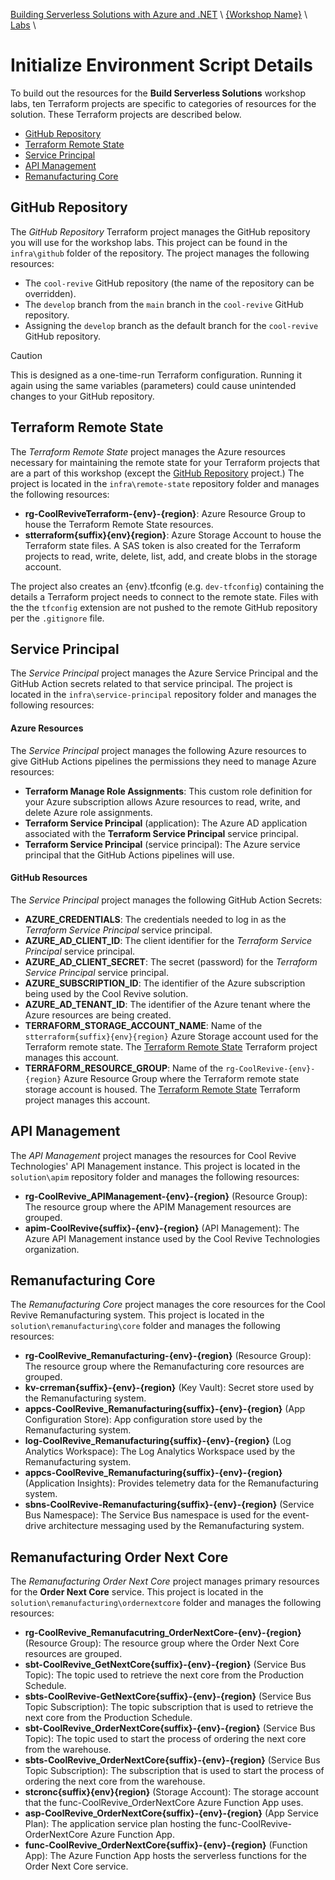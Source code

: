 [Building Serverless Solutions with Azure and .NET](https://github.com/TaleLearnCode/BuildingServerlessSolutions) \ [{Workshop Name}](..\README.md) \ [Labs](README.md) \

# Initialize Environment Script Details

To build out the resources for the **Build Serverless Solutions** workshop labs, ten Terraform projects are specific to categories of resources for the solution. These Terraform projects are described below.

- [GitHub Repository](#github-repository)
- [Terraform Remote State](#terraform-remote-state)
- [Service Principal](#service-principal)
- [API Management](#api-management)
- [Remanufacturing Core](#remanufacturing-core)

## GitHub Repository

The *GitHub Repository* Terraform project manages the GitHub repository you will use for the workshop labs. This project can be found in the `infra\github` folder of the repository.  The project manages the following resources:

- The `cool-revive` GitHub repository (the name of the repository can be overridden).
- The `develop` branch from the `main` branch in the `cool-revive` GitHub repository.
- Assigning the `develop` branch as the default branch for the `cool-revive` GitHub repository.

> [!CAUTION]
>
> This is designed as a one-time-run Terraform configuration. Running it again using the same variables (parameters) could cause unintended changes to your GitHub repository.

## Terraform Remote State

The *Terraform Remote State* project manages the Azure resources necessary for maintaining the remote state for your Terraform projects that are a part of this workshop (except the [GitHub Repository](#github-repository) project.) The project is located in the `infra\remote-state` repository folder and manages the following resources:

- **rg-CoolReviveTerraform-{env}-{region}**: Azure Resource Group to house the Terraform Remote State resources.
- **stterraform{suffix}{env}{region}**: Azure Storage Account to house the Terraform state files. A SAS token is also created for the Terraform projects to read, write, delete, list, add, and create blobs in the storage account.

The project also creates an {env}.tfconfig (e.g. `dev-tfconfig`) containing the details a Terraform project needs to connect to the remote state. Files with the the `tfconfig` extension are not pushed to the remote GitHub repository per the `.gitignore` file.

## Service Principal

The *Service Principal* project manages the Azure Service Principal and the GitHub Action secrets related to that service principal. The project is located in the `infra\service-principal` repository folder and manages the following resources:

#### Azure Resources

The *Service Principal* project manages the following Azure resources to give GitHub Actions pipelines the permissions they need to manage Azure resources:

- **Terraform Manage Role Assignments**: This custom role definition for your Azure subscription allows Azure resources to read, write, and delete Azure role assignments.
- **Terraform Service Principal** (application): The Azure AD application associated with the **Terraform Service Principal** service principal.
- **Terraform Service Principal** (service principal): The Azure service principal that the GitHub Actions pipelines will use.

#### GitHub Resources

The *Service Principal* project manages the following GitHub Action Secrets:

- **AZURE_CREDENTIALS**: The credentials needed to log in as the *Terraform Service Principal* service principal.
- **AZURE_AD_CLIENT_ID**: The client identifier for the *Terraform Service Principal* service principal.
- **AZURE_AD_CLIENT_SECRET**: The secret (password) for the *Terraform Service Principal* service principal.
- **AZURE_SUBSCRIPTION_ID**: The identifier of the Azure subscription being used by the Cool Revive solution.
- **AZURE_AD_TENANT_ID**: The identifier of the Azure tenant where the Azure resources are being created.
- **TERRAFORM_STORAGE_ACCOUNT_NAME**: Name of the `stterraform{suffix}{env}{region}` Azure Storage account used for the Terraform remote state. The [Terraform Remote State](#terraform-remote-state) Terraform project manages this account.
- **TERRAFORM_RESOURCE_GROUP**: Name of the `rg-CoolRevive-{env}-{region}` Azure Resource Group where the Terraform remote state storage account is housed. The [Terraform Remote State](#terraform-remote-state) Terraform project manages this account.

## API Management

The *API Management* project manages the resources for Cool Revive Technologies' API Management instance. This project is located in the `solution\apim` repository folder and manages the following resources:

- **rg-CoolRevive_APIManagement-{env}-{region}** (Resource Group): The resource group where the APIM Management resources are grouped.
- **apim-CoolRevive{suffix}-{env}-{region}** (API Management): The Azure API Management instance used by the Cool Revive Technologies organization.

## Remanufacturing Core

The *Remanufacturing Core* project manages the core resources for the Cool Revive Remanufacturing system. This project is located in the `solution\remanufacturing\core` folder and manages the following resources:

- **rg-CoolRevive_Remanufacturing-{env}-{region}** (Resource Group): The resource group where the Remanufacturing core resources are grouped.
- **kv-crreman{suffix}-{env}-{region}** (Key Vault): Secret store used by the Remanufacturing system.
- **appcs-CoolRevive_Remanufacturing{suffix}-{env}-{region}** (App Configuration Store): App configuration store used by the Remanufacturing system.
- **log-CoolRevive_Remanufacturing{suffix}-{env}-{region}** (Log Analytics Workspace): The Log Analytics Workspace used by the Remanufacturing system.
- **appcs-CoolRevive_Remanufacturing{suffix}-{env}-{region}** (Application Insights): Provides telemetry data for the Remanufacturing system.
- **sbns-CoolRevive-Remanufacturing{suffix}-{env}-{region}** (Service Bus Namespace): The Service Bus namespace is used for the event-drive architecture messaging used by the Remanufacturing system.

## Remanufacturing Order Next Core

The *Remanufacturing Order Next Core* project manages primary resources for the **Order Next Core** service. This project is located in the `solution\remanufacturing\ordernextcore` folder and manages the following resources:

- **rg-CoolRevive_Remanufacutring_OrderNextCore-{env}-{region}** (Resource Group): The resource group where the Order Next Core resources are grouped.
- **sbt-CoolRevive_GetNextCore{suffix}-{env}-{region}** (Service Bus Topic): The topic used to retrieve the next core from the Production Schedule.
- **sbts-CoolRevive-GetNextCore{suffix}-{env}-{region}** (Service Bus Topic Subscription): The topic subscription that is used to retrieve the next core from the Production Schedule.
- **sbt-CoolRevive_OrderNextCore{suffix}-{env}-{region}** (Service Bus Topic): The topic used to start the process of ordering the next core from the warehouse.
- **sbts-CoolRevive_OrderNextCore{suffix}-{env}-{region}** (Service Bus Topic Subscription): The subscription that is used to start the process of ordering the next core from the warehouse.
- **stcronc{suffix}{env}{region}** (Storage Account): The storage account that the func-CoolRevive_OrderNextCore Azure Function App uses.
- **asp-CoolRevive_OrderNextCore{suffix}-{env}-{region}** (App Service Plan): The application service plan hosting the func-CoolRevive-OrderNextCore Azure Function App.
- **func-CoolRevive_OrderNextCore{suffix}-{env}-{region}** (Function App): The Azure Function App hosts the serverless functions for the Order Next Core service.